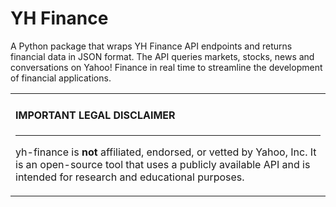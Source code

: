 # YH Finance

A Python package that wraps YH Finance API endpoints and returns financial data in JSON format. The API queries markets, stocks, news and conversations on Yahoo! Finance in real time to streamline the development of financial applications.

<table><tr><td>

#### IMPORTANT LEGAL DISCLAIMER

---

yh-finance is **not** affiliated, endorsed, or vetted by Yahoo, Inc. It is
an open-source tool that uses a publicly available API and is
intended for research and educational purposes.
</td></tr></table>
